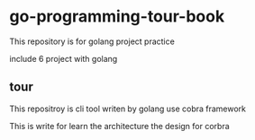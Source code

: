 # go-programming-tour-book

This repository is for golang project practice

include 6 project with golang

## tour

This repositroy is cli tool writen by golang use cobra framework

This is write for learn the architecture the design for corbra
 